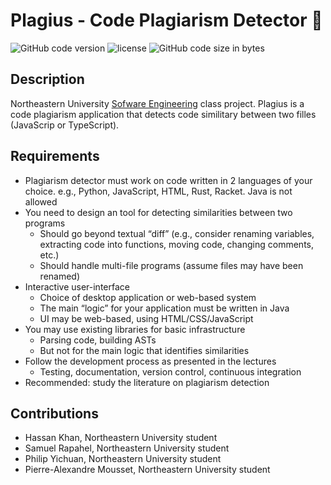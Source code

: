 # Plagius - Code Plagiarism Detector 🎒 

<img alt="GitHub code version" src="https://img.shields.io/badge/version-1.0-pink">
<img alt="license" src="https://img.shields.io/badge/License-Northeastern%20University-orange">
<img alt="GitHub code size in bytes" src="https://img.shields.io/github/languages/code-size/Pierre-Alexandre35/Plagius?color=red">

## Description
Northeastern University <a href="https://pages.github.ccs.neu.edu/CS5500-CourseMaterials/2019-Fall-Section1/index.html">Sofware Engineering</a> class project. Plagius is a code plagiarism application that detects code similitary between two filles (JavaScrip or TypeScript). 


## Requirements
- Plagiarism detector must work on code written in 2 languages of your choice. e.g., Python, JavaScript, HTML, Rust, Racket. Java is not allowed
- You need to design an tool for detecting similarities between two programs
  - Should go beyond textual “diff” (e.g., consider renaming variables, extracting code into functions, moving code, changing comments, etc.)
  - Should handle multi-file programs (assume files may have been renamed)
- Interactive user-interface
  - Choice of desktop application or web-based system
  - The main “logic” for your application must be written in Java
  - UI may be web-based, using HTML/CSS/JavaScript
- You may use existing libraries for basic infrastructure
  - Parsing code, building ASTs
  - But not for the main logic that identifies similarities
- Follow the development process as presented in the lectures
  - Testing, documentation, version control, continuous integration
- Recommended: study the literature on plagiarism detection


## Contributions
- Hassan Khan, Northeastern University student
- Samuel Rapahel, Northeastern University student
- Philip Yichuan, Northeastern University student 
- Pierre-Alexandre Mousset, Northeastern University student 
